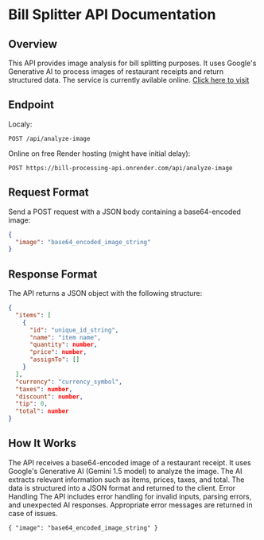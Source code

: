 # Bill Splitter API Documentation

## Overview

This API provides image analysis for bill splitting purposes. It uses Google's Generative AI to process images of restaurant receipts and return structured data.
The service is currently avilable online. [Click here to visit](https://bill-processing-api.onrender.com/)

## Endpoint

Localy:

`POST /api/analyze-image`

Online on free Render hosting (might have initial delay):

`POST https://bill-processing-api.onrender.com/api/analyze-image`

## Request Format

Send a POST request with a JSON body containing a base64-encoded image:

```json
{
  "image": "base64_encoded_image_string"
}
```

## Response Format

The API returns a JSON object with the following structure:

```json
{
  "items": [
    {
      "id": "unique_id_string",
      "name": "item name",
      "quantity": number,
      "price": number,
      "assignTo": []
    }
  ],
  "currency": "currency_symbol",
  "taxes": number,
  "discount": number,
  "tip": 0,
  "total": number
}
```

## How It Works

The API receives a base64-encoded image of a restaurant receipt.
It uses Google's Generative AI (Gemini 1.5 model) to analyze the image.
The AI extracts relevant information such as items, prices, taxes, and total.
The data is structured into a JSON format and returned to the client.
Error Handling
The API includes error handling for invalid inputs, parsing errors, and unexpected AI responses. Appropriate error messages are returned in case of issues.

`{
"image": "base64_encoded_image_string"
}`
